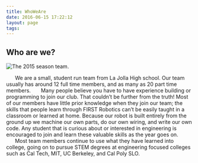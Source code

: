 ```yaml
---
title: WhoWeAre
date: 2016-06-15 17:22:12
layout: page
tags:
---
```


Who are we?
-------

![The 2015 season team.][TeamPhoto]

&nbsp;&nbsp;&nbsp;&nbsp;&nbsp;&nbsp;We are a small, student run team from La Jolla High school. Our team usually has around 12 full time members, and as many as 20 part time members.
&nbsp;&nbsp;&nbsp;&nbsp;&nbsp;&nbsp;Many people believe you have to have experience building or programming to join our club. That couldn’t be further from the truth! Most of our members have little prior knowledge when they join our team; the skills that people learn through FIRST Robotics can’t be easily taught in a classroom or learned at home. Because our robot is built entirely from the ground up we machine our own parts, do our own wiring, and write our own code. Any student that is curious about or interested in engineering is encouraged to join and learn these valuable skills as the year goes on.
&nbsp;&nbsp;&nbsp;&nbsp;&nbsp;&nbsp;Most team members continue to use what they have learned  into college, going on to pursue STEM degrees at engineering focused colleges such as Cal Tech, MIT, UC Berkeley, and Cal Poly SLO.



[TeamPhoto]: /first/images/TeamPhoto.jpg "Team from 2015"
